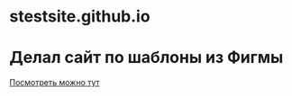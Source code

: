 # stestsite.github.io
# Делал сайт по шаблоны из Фигмы
[Посмотреть можно тут](https://hhhatemeee.github.io/stestsite.github.io/)
